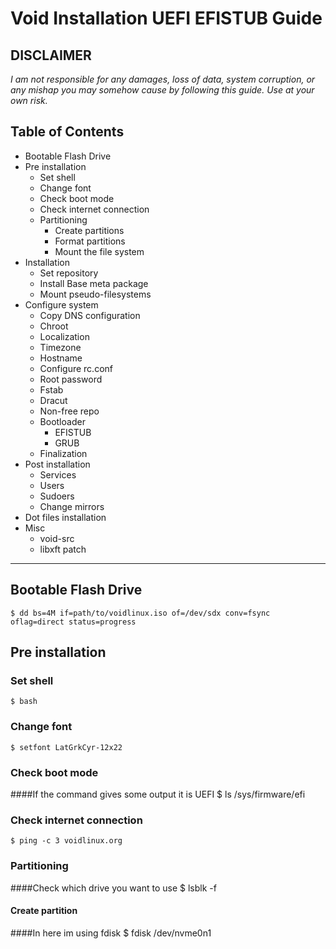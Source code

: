 # Void Installation UEFI EFISTUB Guide
**DISCLAIMER**
---
_I am not responsible for any damages, loss of data, system corruption, or any mishap you may somehow cause by following this guide._
_Use at your own risk._

## Table of Contents
- Bootable Flash Drive
- Pre installation
  - Set shell
  - Change font
  - Check boot mode
  - Check internet connection
  - Partitioning
    - Create partitions
    - Format partitions
    - Mount the file system
- Installation
  - Set repository
  - Install Base meta package
  - Mount pseudo-filesystems
- Configure system
  - Copy DNS configuration
  - Chroot
  - Localization
  - Timezone
  - Hostname
  - Configure rc.conf
  - Root password
  - Fstab
  - Dracut
  - Non-free repo
  - Bootloader
    - EFISTUB
    - GRUB
  - Finalization
- Post installation
  - Services
  - Users
  - Sudoers
  - Change mirrors
- Dot files installation
- Misc
  - void-src
  - libxft patch

---

## Bootable Flash Drive
    $ dd bs=4M if=path/to/voidlinux.iso of=/dev/sdx conv=fsync oflag=direct status=progress
## Pre installation
### Set shell
    $ bash
### Change font
    $ setfont LatGrkCyr-12x22
### Check boot mode
####If the command gives some output it is UEFI
    $ ls /sys/firmware/efi
### Check internet connection
    $ ping -c 3 voidlinux.org
### Partitioning
####Check which drive you want to use
    $ lsblk -f
#### Create partition
####In here im using fdisk
    $ fdisk /dev/nvme0n1
